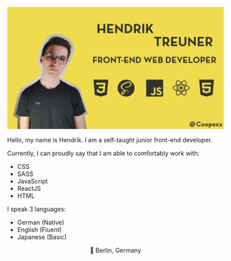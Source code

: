 <img src="https://github.com/Coopexx/Coopexx/blob/main/banner.png">

Hello, my name is Hendrik. I am a self-taught junior front-end developer.

Currently, I can proudly say that I am able to comfortably work with:
- CSS
- SASS
- JavaScript
- ReactJS
- HTML

I speak 3 languages:
- German (Native)
- English (Fluent)
- Japanese (Basic)

<p style="text-align: center">📍 Berlin, Germany<p>   

